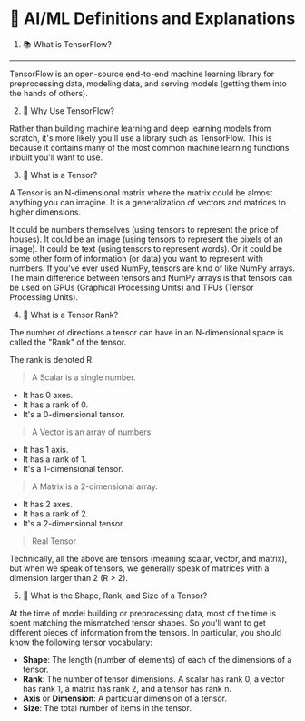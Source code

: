 # 🧠 AI/ML Definitions and Explanations


1. 📚 What is TensorFlow?
-------------------------

TensorFlow is an open-source end-to-end machine learning library for preprocessing data, modeling data, and serving models (getting them into the hands of others).

2. 🤔 Why Use TensorFlow?

Rather than building machine learning and deep learning models from scratch, it's more likely you'll use a library such as TensorFlow. This is because it contains many of the most common machine learning functions inbuilt you'll want to use.

3. 🔢 What is a Tensor?

A Tensor is an N-dimensional matrix where the matrix could be almost anything you can imagine. It is a generalization of vectors and matrices to higher dimensions.

It could be numbers themselves (using tensors to represent the price of houses).
It could be an image (using tensors to represent the pixels of an image).
It could be text (using tensors to represent words).
Or it could be some other form of information (or data) you want to represent with numbers.
If you've ever used NumPy, tensors are kind of like NumPy arrays. The main difference between tensors and NumPy arrays is that tensors can be used on GPUs (Graphical Processing Units) and TPUs (Tensor Processing Units).

4. 🔢 What is a Tensor Rank?
   
The number of directions a tensor can have in an N-dimensional space is called the "Rank" of the tensor.

The rank is denoted R.

> A Scalar is a single number.

* It has 0 axes.
* It has a rank of 0.
* It's a 0-dimensional tensor.

> A Vector is an array of numbers.

* It has 1 axis.
* It has a rank of 1.
* It's a 1-dimensional tensor.

> A Matrix is a 2-dimensional array.

* It has 2 axes.
* It has a rank of 2.
* It's a 2-dimensional tensor.

> Real Tensor

Technically, all the above are tensors (meaning scalar, vector, and matrix), but when we speak of tensors, we generally speak of matrices with a dimension larger than 2 (R > 2).

5. 📐 What is the Shape, Rank, and Size of a Tensor?
   
At the time of model building or preprocessing data, most of the time is spent matching the mismatched tensor shapes. So you'll want to get different pieces of information from the tensors. In particular, you should know the following tensor vocabulary:

* **Shape**: The length (number of elements) of each of the dimensions of a tensor.
* **Rank**: The number of tensor dimensions. A scalar has rank 0, a vector has rank 1, a matrix has rank 2, and a tensor has rank n.
* **Axis** or **Dimension**: A particular dimension of a tensor.
* **Size**: The total number of items in the tensor.
